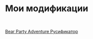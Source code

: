 # Мои модификации
<br>

<a href="https://github.com/kotleni/kotleni.github.io/tree/master/modding/BearPartyAdventureRUS">Bear Party Adventure Русификатор</a><br>
